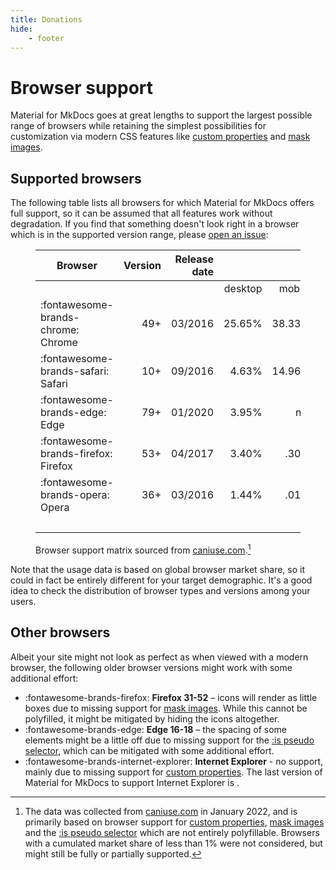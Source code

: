 ```yaml
---
title: Donations
hide:
    - footer
---
```


# Browser support

Material for MkDocs goes at great lengths to support the largest possible range
of browsers while retaining the simplest possibilities for customization via
modern CSS features like [custom properties] and [mask images].

  [custom properties]: https://caniuse.com/css-variables
  [mask images]: https://caniuse.com/mdn-css_properties_mask-image

## Supported browsers

The following table lists all browsers for which Material for MkDocs offers full
support, so it can be assumed that all features work without degradation. If you
find that something doesn't look right in a browser which is in the supported
version range, please [open an issue]:

<figure markdown>

| Browser                              | Version | Release date |         |        |      Usage |
| ------------------------------------ | ------: | -----------: | ------: | -----: | ---------: |
|                                      |         |              | desktop | mobile |    overall |
| :fontawesome-brands-chrome: Chrome   |     49+ |      03/2016 | 25.65%  | 38.33% |     63.98% |
| :fontawesome-brands-safari: Safari   |     10+ |      09/2016 |  4.63%  | 14.96% |     19.59% |
| :fontawesome-brands-edge: Edge       |     79+ |      01/2020 |  3.95%  |    n/a |      3.95% |
| :fontawesome-brands-firefox: Firefox |     53+ |      04/2017 |  3.40%  |   .30% |      3.70% |
| :fontawesome-brands-opera: Opera     |     36+ |      03/2016 |  1.44%  |   .01% |      1.45% |
|                                      |         |              |         |        | __92.67%__ |

  <figcaption markdown>

Browser support matrix sourced from [caniuse.com].[^1]

  </figcaption>
</figure>

  [^1]:
    The data was collected from [caniuse.com] in January 2022, and is primarily
    based on browser support for [custom properties], [mask images] and the
    [:is pseudo selector] which are not entirely polyfillable. Browsers with a
    cumulated market share of less than 1% were not considered, but might still
    be fully or partially supported.

Note that the usage data is based on global browser market share, so it could
in fact be entirely different for your target demographic. It's a good idea to
check the distribution of browser types and versions among your users.

  [open an issue]: https://github.com/squidfunk/mkdocs-material/issues/new/choose
  [caniuse.com]: https://caniuse.com/
  [:is pseudo selector]: https://caniuse.com/css-matches-pseudo
  [browser support]: #supported-browsers
  [built-in privacy plugin]: plugins/privacy.md

## Other browsers

Albeit your site might not look as perfect as when viewed with a modern browser,
the following older browser versions might work with some additional effort:

- :fontawesome-brands-firefox: __Firefox 31-52__ – icons will render as little
  boxes due to missing support for [mask images]. While this cannot be
  polyfilled, it might be mitigated by hiding the icons altogether.
- :fontawesome-brands-edge: __Edge 16-18__ – the spacing of some elements might
  be a little off due to missing support for the [:is pseudo selector], which
  can be mitigated with some additional effort.
- :fontawesome-brands-internet-explorer: __Internet Explorer__ - no support,
  mainly due to missing support for [custom properties]. The last version of
  Material for MkDocs to support Internet Explorer is
  <!-- md:version 4.6.3 -->.